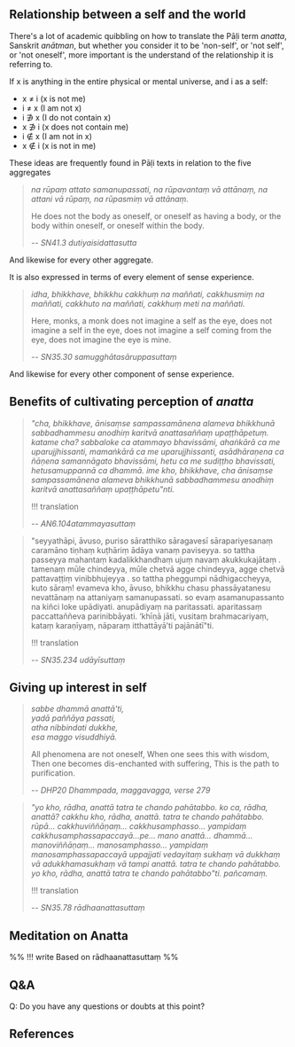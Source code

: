 ## Relationship between a self and the world
There's a lot of academic quibbling on how to translate the Pāḷi term *anatta*, Sanskrit *anātman*, but whether you consider it to be 'non-self', or 'not self', or 'not oneself', more important is the understand of the relationship it is referring to.

If x is anything in the entire physical or mental universe, and i as a self: 
- x ≠ i (x is not me)
- i ≠ x (I am not x)
- i ∌ x (I do not contain x)
- x ∌ i (x does not contain me)
- i ∉ x (I am not in x)
- x ∉ i (x is not in me)

These ideas are frequently found in Pāḷi texts in relation to the five aggregates

> *na rūpaṃ attato samanupassati, na rūpavantaṃ vā attānaṃ, na attani vā rūpaṃ, na rūpasmiṃ vā attānaṃ.*
> 
> He does not the body as oneself, or oneself as having a body, or the body within oneself, or oneself within the body.
> 
> -- *SN41.3 dutiyaisidattasutta*

And likewise for every other aggregate.

It is also expressed in terms of every element of sense experience.

> *idha, bhikkhave, bhikkhu cakkhuṃ na maññati, cakkhusmiṃ na maññati, cakkhuto na maññati, cakkhuṃ meti na maññati.*
> 
> Here, monks, a monk does not imagine a self as the eye, does not imagine a self in the eye, does not imagine a self coming from the eye, does not imagine the eye is mine.
> 
> -- *SN35.30 samugghātasāruppasuttaṃ* 

And likewise for every other component of sense experience.





## Benefits of cultivating perception of *anatta* 
> *"cha, bhikkhave, ānisaṃse sampassamānena alameva bhikkhunā sabbadhammesu anodhiṃ karitvā anattasaññaṃ upaṭṭhāpetuṃ. katame cha? sabbaloke ca atammayo bhavissāmi, ahaṅkārā ca me uparujjhissanti, mamaṅkārā ca me uparujjhissanti, asādhāraṇena ca ñāṇena samannāgato bhavissāmi, hetu ca me sudiṭṭho bhavissati, hetusamuppannā ca dhammā. ime kho, bhikkhave, cha ānisaṃse sampassamānena alameva bhikkhunā sabbadhammesu anodhiṃ karitvā anattasaññaṃ upaṭṭhāpetu"nti.*
> 
> !!! translation
> 
> -- *AN6.104atammayasuttaṃ*

> "seyyathāpi, āvuso, puriso sāratthiko sāragavesī sārapariyesanaṃ caramāno tiṇhaṃ kuṭhāriṃ ādāya vanaṃ paviseyya. so tattha passeyya mahantaṃ kadalikkhandhaṃ ujuṃ navaṃ akukkukajātaṃ . tamenaṃ mūle chindeyya, mūle chetvā agge chindeyya, agge chetvā pattavaṭṭiṃ vinibbhujeyya . so tattha pheggumpi nādhigaccheyya, kuto sāraṃ! evameva kho, āvuso, bhikkhu chasu phassāyatanesu nevattānaṃ na attaniyaṃ samanupassati. so evaṃ asamanupassanto na kiñci loke upādiyati. anupādiyaṃ na paritassati. aparitassaṃ paccattaññeva parinibbāyati. ‘khīṇā jāti, vusitaṃ brahmacariyaṃ, kataṃ karaṇīyaṃ, nāparaṃ itthattāyā’ti pajānātī"ti.
> 
> !!! translation
> 
> -- *SN35.234 udāyīsuttaṃ*

## Giving up interest in self

> *sabbe dhammā anattā'ti,*  
> *yadā paññāya passati,*  
> *atha nibbindati dukkhe,*    
> *esa maggo visuddhiyā.*  
> 
> All phenomena are not oneself,
> When one sees this with wisdom,
> Then one becomes dis-enchanted with suffering,
> This is the path to purification.
> 
> -- *DHP20 Dhammpada, maggavagga, verse 279*

> *"yo kho, rādha, anattā tatra te chando pahātabbo. ko ca, rādha, anattā? cakkhu kho, rādha, anattā. tatra te chando pahātabbo. rūpā… cakkhuviññāṇaṃ… cakkhusamphasso… yampidaṃ cakkhusamphassapaccayā…pe… mano anattā… dhammā… manoviññāṇaṃ… manosamphasso… yampidaṃ manosamphassapaccayā uppajjati vedayitaṃ sukhaṃ vā dukkhaṃ vā adukkhamasukhaṃ vā tampi anattā. tatra te chando pahātabbo. yo kho, rādha, anattā tatra te chando pahātabbo"ti. pañcamaṃ.*
> 
> !!! translation
> 
> -- *SN35.78 rādhaanattasuttaṃ*

## Meditation on Anatta

%% 
!!! write
Based on rādhaanattasuttaṃ
%%
## Q&A

Q: Do you have any questions or doubts at this point?

## References

